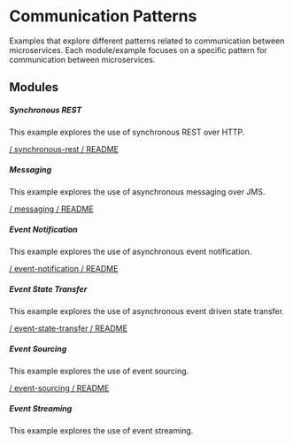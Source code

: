 # Communication Patterns

Examples that explore different patterns related to communication between microservices. Each module/example focuses on
a specific pattern for communication between microservices.

## Modules

##### Synchronous REST

This example explores the use of synchronous REST over HTTP.

[/ synchronous-rest / README](https://github.com/acntech/microservice-patterns/tree/develop/communication-patterns/synchronous-rest)

##### Messaging

This example explores the use of asynchronous messaging over JMS.

[/ messaging / README](https://github.com/acntech/microservice-patterns/tree/develop/communication-patterns/messaging)

##### Event Notification

This example explores the use of asynchronous event notification.

[/ event-notification / README](https://github.com/acntech/microservice-patterns/tree/develop/communication-patterns/event-notification)

##### Event State Transfer

This example explores the use of asynchronous event driven state transfer.

[/ event-state-transfer / README](https://github.com/acntech/microservice-patterns/tree/develop/communication-patterns/event-state-transfer)

##### Event Sourcing

This example explores the use of event sourcing.

[/ event-sourcing / README](https://github.com/acntech/microservice-patterns/tree/develop/communication-patterns/event-sourcing)

##### Event Streaming

This example explores the use of event streaming.
